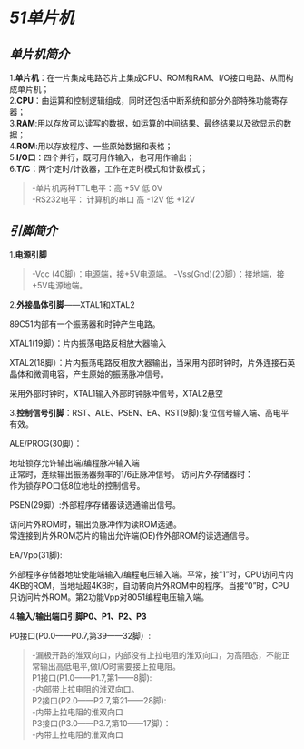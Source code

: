 # ***51单片机***

## ***单片机简介***

1.**单片机**：在一片集成电路芯片上集成CPU、ROM和RAM、I/O接口电路、从而构成单片机；  
2.**CPU**：由运算和控制逻辑组成，同时还包括中断系统和部分外部特殊功能寄存器；  
3.**RAM**:用以存放可以读写的数据，如运算的中间结果、最终结果以及欲显示的数据；  
4.**ROM**:用以存放程序、一些原始数据和表格；  
5.**I/O口**：四个并行，既可用作输入，也可用作输出；  
6.**T/C**：两个定时/计数器，工作在定时模式和计数模式；  

>-单片机两种TTL电平：高 +5V     低 0V  
>-RS232电平： 计算机的串口  高 -12V   低 +12V

## ***引脚简介***

1.**电源引脚**  
   >-Vcc (40脚）：电源端，接+5V电源端。
   >-Vss(Gnd)(20脚）：接地端，接+5V电源地端。

2.**外接晶体引脚**——XTAL1和XTAL2  

89C51内部有一个振荡器和时钟产生电路。 

XTAL1(19脚）：片内振荡电路反相放大器输入   

XTAL2(18脚）：片内振荡电路反相放大器输出，当采用内部时钟时，片外连接石英晶体和微调电容，产生原始的振荡脉冲信号。  

采用外部时钟时，XTAL1输入外部时钟脉冲信号，XTAL2悬空  

3.**控制信号引脚**：RST、ALE、PSEN、EA、RST(9脚):复位信号输入端、高电平有效。  

ALE/PROG(30脚）：  

地址锁存允许输出端/编程脉冲输入端  
正常时，连续输出振荡器频率的1/6正脉冲信号。
访问片外存储器时：  
作为锁存PO口低8位地址的控制信号。  

PSEN(29脚）:外部程序存储器读选通输出信号。 

访问片外ROM时，输出负脉冲作为读ROM选通。  
常连接到片外ROM芯片的输出允许端(OE)作外部ROM的读选通信号。  

EA/Vpp(31脚):  

外部程序存储器地址使能端输入/编程电压输入端。平常，接“1”时，CPU访问片内4KB的ROM，当地址超4KB时，自动转向片外ROM中的程序。当接“0”时，CPU只访问片外ROM。第2功能Vpp对8051编程电压输入端。  

4.**输入/输出端口引脚P0、P1、P2、P3**   

P0接口(P0.0——P0.7,第39——32脚）:  
>-漏极开路的淮双向口，内部没有上拉电阻的淮双向口，为高阻态，不能正常输出高低电平,做I/O时需要接上拉电阻。  
P1接口(P1.0——P1.7,第1——8脚):    
>-内部带上拉电阻的淮双向口。  
P2接口(P2.0——P2.7,第21——28脚):  
>-内带上拉电阻的淮双向口   
P3接口(P3.0——P3.7,第10——17脚）：  
>-内带上拉电阻的淮双向口

    



  
